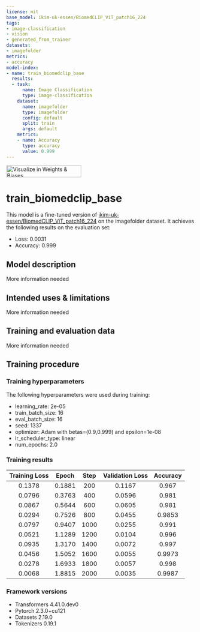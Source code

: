 ```yaml
---
license: mit
base_model: ikim-uk-essen/BiomedCLIP_ViT_patch16_224
tags:
- image-classification
- vision
- generated_from_trainer
datasets:
- imagefolder
metrics:
- accuracy
model-index:
- name: train_biomedclip_base
  results:
  - task:
      name: Image Classification
      type: image-classification
    dataset:
      name: imagefolder
      type: imagefolder
      config: default
      split: train
      args: default
    metrics:
    - name: Accuracy
      type: accuracy
      value: 0.999
---
```


<!-- This model card has been generated automatically according to the information the Trainer had access to. You
should probably proofread and complete it, then remove this comment. -->

[<img src="https://raw.githubusercontent.com/wandb/assets/main/wandb-github-badge-28.svg" alt="Visualize in Weights & Biases" width="200" height="32"/>](https://wandb.ai/ermuzzz2001/huggingface/runs/kr78my9r)
# train_biomedclip_base

This model is a fine-tuned version of [ikim-uk-essen/BiomedCLIP_ViT_patch16_224](https://huggingface.co/ikim-uk-essen/BiomedCLIP_ViT_patch16_224) on the imagefolder dataset.
It achieves the following results on the evaluation set:
- Loss: 0.0031
- Accuracy: 0.999

## Model description

More information needed

## Intended uses & limitations

More information needed

## Training and evaluation data

More information needed

## Training procedure

### Training hyperparameters

The following hyperparameters were used during training:
- learning_rate: 2e-05
- train_batch_size: 16
- eval_batch_size: 16
- seed: 1337
- optimizer: Adam with betas=(0.9,0.999) and epsilon=1e-08
- lr_scheduler_type: linear
- num_epochs: 2.0

### Training results

| Training Loss | Epoch  | Step | Validation Loss | Accuracy |
|:-------------:|:------:|:----:|:---------------:|:--------:|
| 0.1378        | 0.1881 | 200  | 0.1167          | 0.967    |
| 0.0796        | 0.3763 | 400  | 0.0596          | 0.981    |
| 0.0867        | 0.5644 | 600  | 0.0605          | 0.981    |
| 0.0294        | 0.7526 | 800  | 0.0455          | 0.9853   |
| 0.0797        | 0.9407 | 1000 | 0.0255          | 0.991    |
| 0.0521        | 1.1289 | 1200 | 0.0104          | 0.996    |
| 0.0935        | 1.3170 | 1400 | 0.0072          | 0.997    |
| 0.0456        | 1.5052 | 1600 | 0.0055          | 0.9973   |
| 0.0278        | 1.6933 | 1800 | 0.0057          | 0.998    |
| 0.0068        | 1.8815 | 2000 | 0.0035          | 0.9987   |


### Framework versions

- Transformers 4.41.0.dev0
- Pytorch 2.3.0+cu121
- Datasets 2.19.0
- Tokenizers 0.19.1
